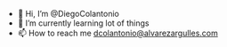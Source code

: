 - 👋 Hi, I’m @DiegoColantonio
- 🌱 I’m currently learning lot of things
- 📫 How to reach me dcolantonio@alvarezargulles.com

<!---
DiegoColantonio/DiegoColantonio is a ✨ special ✨ repository because its `README.md` (this file) appears on your GitHub profile.
You can click the Preview link to take a look at your changes.
--->

